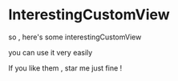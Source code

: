 # InterestingCustomView

so , here's some interestingCustomView

you can use it very easily

If you like them , star me just fine !

